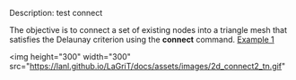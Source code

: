 Description: test connect

The objective is to connect a set of existing nodes into a triangle
mesh that satisfies the Delaunay criterion using the **connect**
command.
  [Example 1](description_2dconn.md)


<img height="300" width="300" src="https://lanl.github.io/LaGriT/docs/assets/images/2d_connect2_tn.gif"
